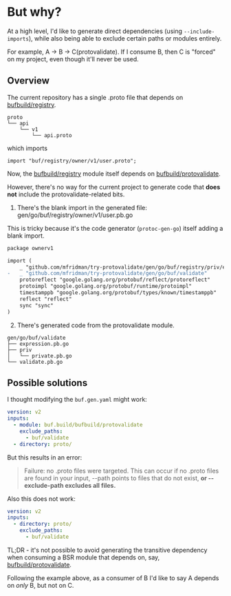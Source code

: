 # But why?

At a high level, I'd like to generate direct dependencies (using `--include-imports`), while also
being able to exclude certain paths or modules entirely.

For example, A -> B -> C(protovalidate). If I consume B, then C is "forced" on my project, even
though it'll never be used.

## Overview

The current repository has a single .proto file that depends on
[bufbuild/registry](https://buf.build/bufbuild/registry).

```shell
proto
└── api
    └── v1
        └── api.proto
```

which imports

```
import "buf/registry/owner/v1/user.proto";
```

Now, the [bufbuild/registry](https://buf.build/bufbuild/registry) module itself depends on
[bufbuild/protovalidate](https://buf.build/bufbuild/protovalidate).

However, there's no way for the current project to generate code that **does not** include the
protovalidate-related bits.

1. There's the blank import in the generated file: gen/go/buf/registry/owner/v1/user.pb.go

This is tricky because it's the code generator (`protoc-gen-go`) itself adding a blank import.

```diff
package ownerv1

import (
    _ "github.com/mfridman/try-protovalidate/gen/go/buf/registry/priv/extension/v1beta1"
-	_ "github.com/mfridman/try-protovalidate/gen/go/buf/validate"
	protoreflect "google.golang.org/protobuf/reflect/protoreflect"
	protoimpl "google.golang.org/protobuf/runtime/protoimpl"
	timestamppb "google.golang.org/protobuf/types/known/timestamppb"
	reflect "reflect"
	sync "sync"
)
```

2. There's generated code from the protovalidate module.

```
gen/go/buf/validate
├── expression.pb.go
├── priv
│   └── private.pb.go
└── validate.pb.go
```

## Possible solutions

I thought modifying the `buf.gen.yaml` might work:

```yaml
version: v2
inputs:
  - module: buf.build/bufbuild/protovalidate
    exclude_paths:
      - buf/validate
  - directory: proto/
```

But this results in an error:

> Failure: no .proto files were targeted. This can occur if no .proto files are found in your input,
> --path points to files that do not exist, **or --exclude-path excludes all files.**

Also this does not work:

```yaml
version: v2
inputs:
  - directory: proto/
    exclude_paths:
      - buf/validate
```

TL;DR - it's not possible to avoid generating the transitive dependency when consuming a BSR module
that depends on, say, [bufbuild/protovalidate](https://buf.build/bufbuild/protovalidate).

Following the example above, as a consumer of B I'd like to say A depends on _only_ B, but not on C.
